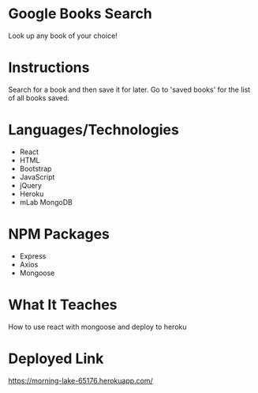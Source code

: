 
# Google Books Search

Look up any book of your choice!

# Instructions

Search for a book and then save it for later. 
Go to 'saved books' for the list of all books saved. 

# Languages/Technologies
* React
* HTML
* Bootstrap
* JavaScript
* jQuery
* Heroku
* mLab MongoDB

# NPM Packages
* Express
* Axios
* Mongoose

# What It Teaches
How to use react with mongoose and deploy to heroku

# Deployed Link 

https://morning-lake-65176.herokuapp.com/ 